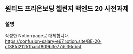 ## 원티드 프리온보딩 챌린지 백엔드 20 사전과제


### 설명
작성한 Notion page로 대체합니다.  
https://confusion-salary-e67.notion.site/BE-20-cf38fd21251f4dcf809b3e77d036db5f
